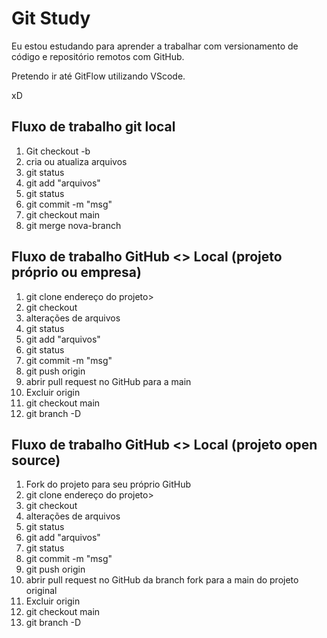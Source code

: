 # Git Study

Eu estou estudando para aprender a trabalhar com versionamento de código e repositório remotos com GitHub.

Pretendo ir até GitFlow utilizando VScode.

xD

## Fluxo de trabalho git local

01. Git checkout -b <nova-branch>
02. cria ou atualiza arquivos
03. git status
04. git add "arquivos"
05. git status
06. git commit -m "msg"
07. git checkout main
08. git merge nova-branch


## Fluxo de trabalho GitHub <> Local (projeto próprio ou empresa)
01. git clone endereço do projeto>
02. git checkout
03. alterações de arquivos
04. git status
05. git add "arquivos"
06. git status
07. git commit -m "msg"
08. git push origin <nova-branch>
09. abrir pull request no GitHub para a main
10. Excluir <nova-branch> origin
11. git checkout main
12. git branch -D <nova-branch>


## Fluxo de trabalho GitHub <> Local (projeto open source)
01. Fork do projeto para seu próprio GitHub
02. git clone endereço do projeto>
03. git checkout
04. alterações de arquivos
05. git status
06. git add "arquivos"
07. git status
08. git commit -m "msg"
09. git push origin <nova-branch>
10. abrir pull request no GitHub da branch fork para a main do projeto original
11. Excluir <nova-branch> origin
12. git checkout main
13. git branch -D <nova-branch>